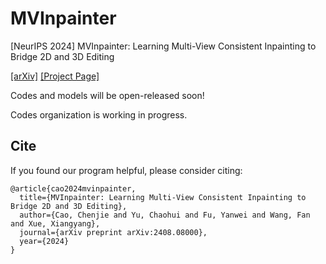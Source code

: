# MVInpainter
[NeurIPS 2024] MVInpainter: Learning Multi-View Consistent Inpainting to Bridge 2D and 3D Editing

[[arXiv]](https://arxiv.org/pdf/2408.08000) [[Project Page]](https://ewrfcas.github.io/MVInpainter/)

Codes and models will be open-released soon!

Codes organization is working in progress.


## Cite
If you found our program helpful, please consider citing:

```
@article{cao2024mvinpainter,
  title={MVInpainter: Learning Multi-View Consistent Inpainting to Bridge 2D and 3D Editing},
  author={Cao, Chenjie and Yu, Chaohui and Fu, Yanwei and Wang, Fan and Xue, Xiangyang},
  journal={arXiv preprint arXiv:2408.08000},
  year={2024}
}
```